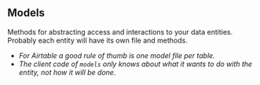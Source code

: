 ## Models

Methods for abstracting access and interactions to your data entities. Probably each entity will have its own file and methods.

- _For Airtable a good rule of thumb is one model file per table._
- _The client code of `models` only knows about what it wants to do with the entity, not how it will be done._
